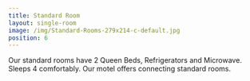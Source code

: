 ```yaml
---
title: Standard Room
layout: single-room
image: /img/Standard-Rooms-279x214-c-default.jpg
position: 6
---
```

Our standard rooms have 2 Queen Beds, Refrigerators and Microwave. Sleeps 4 comfortably. Our motel offers connecting standard rooms.